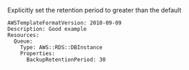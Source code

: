 
Explicitly set the retention period to greater than the default

```yaml---
AWSTemplateFormatVersion: 2010-09-09
Description: Good example
Resources:
  Queue:
    Type: AWS::RDS::DBInstance
    Properties:
      BackupRetentionPeriod: 30


```



